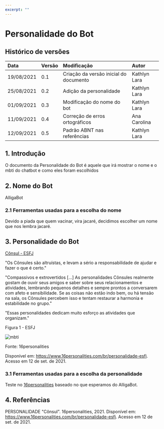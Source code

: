 ```yaml
---
excerpt: ""
---
```

# Personalidade do Bot

## Histórico de versões

| Data   | Versão | Modificação  | Autor  |
| :- | :- | :- | :- |
| 19/08/2021 | 0.1 | Criação da versão inicial do documento | Kathlyn Lara |
| 25/08/2021 | 0.2 | Adição da personalidade | Kathlyn Lara |
| 01/09/2021 | 0.3 | Modificação do nome do bot | Kathlyn Lara |
| 11/09/2021 | 0.4 | Correção de erros ortográficos | Ana Carolina |
| 12/09/2021 | 0.5 | Padrão ABNT nas referências | Kathlyn Lara |

## 1. Introdução
O documento da Personalidade do Bot é aquele que irá mostrar o nome e o mbti do chatbot e como eles foram escolhidos

## 2. Nome do Bot
AlligaBot

### 2.1 Ferramentas usadas para a escolha do nome
Devido a piada que quem vacinar, vira jacaré, decidimos escolher um nome que nos lembra jacaré. 

## 3. Personalidade do Bot

[Cônsul - ESFJ](https://www.16personalities.com/br/personalidade-esfj)

"Os Cônsules são altruístas, e levam a sério a responsabilidade de ajudar e fazer o que é certo."

"Compassivos e extrovertidos [...] As personalidades Cônsules realmente gostam de ouvir seus amigos e saber sobre seus relacionamentos e atividades, lembrando pequenos detalhes e sempre prontos a conversarem com afeto e sensibilidade. Se as coisas não estão indo bem, ou há tensão na sala, os Cônsules percebem isso e tentam restaurar a harmonia e estabilidade no grupo."

"Essas personalidades dedicam muito esforço as atividades que organizam."

Figura 1 - ESFJ

![mbti](img/esfj.jpeg)

Fonte: 16personalities

Disponível em: <https://www.16personalities.com/br/personalidade-esfj>. Acesso em 12 de set. de 2021.

### 3.1 Ferramentas usadas para a escolha da personalidade
Teste no [16personalities](https://www.16personalities.com/br/teste-de-personalidade) baseado no que esperamos do AlligaBot.

## 4. Referências
PERSONALIDADE "Cônsul". 16personalities, 2021. Disponível em: <https://www.16personalities.com/br/personalidade-esfj>. Acesso em 12 de set. de 2021.
